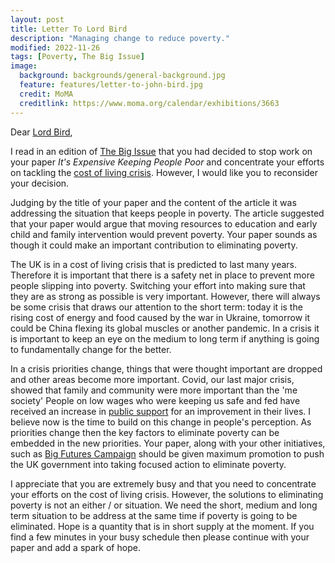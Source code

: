 ```yaml
---
layout: post
title: Letter To Lord Bird
description: "Managing change to reduce poverty."
modified: 2022-11-26
tags: [Poverty, The Big Issue]
image:
  background: backgrounds/general-background.jpg
  feature: features/letter-to-john-bird.jpg
  credit: MoMA
  creditlink: https://www.moma.org/calendar/exhibitions/3663
---
```


Dear [Lord Bird](https://members.parliament.uk/member/4564/contact),

I read in an edition of [The Big Issue](https://www.bigissue.com/opinion/talking-about-how-an-emergency-came-about-is-not-very-useful-when-you-are-knee-deep-in-the-consequences/) that you had decided to stop work on your paper <i>It's Expensive Keeping People Poor</i> and concentrate your efforts on tackling the [cost of living crisis](https://www.instituteforgovernment.org.uk/explainers/cost-living-crisis). However, I would like you to reconsider your decision.

Judging by the title of your paper and the content of the article it was addressing the situation that keeps people in poverty. The article suggested that your paper would argue that moving resources to education and early child and family intervention would prevent poverty. Your paper sounds as though it could make an important contribution to eliminating poverty.

The UK is in a cost of living crisis that is predicted to last many years.  Therefore it is important that there is a safety net in place to prevent more people slipping into poverty. Switching your effort into making sure that they are as strong as possible is very important. However, there will always be some crisis that draws our attention to the short term: today it is the rising cost of energy and food caused by the war in Ukraine, tomorrow it could be  China flexing its global muscles or another pandemic. In a crisis it is important to keep an eye on the medium to long term if anything is going to fundamentally change for the better.

In a crisis priorities change, things that were thought important are dropped and other areas become more important. Covid, our last major crisis, showed that family and community were more important than the 'me society' People on low wages who were keeping us safe and fed have received an increase in [public support](https://www.jrf.org.uk/report/uk-poverty-2022) for an improvement in their lives. I believe now is the time to build on this change in people's perception.  As priorities change then the key factors to eliminate poverty can be embedded in the new priorities. Your paper, along with your other initiatives, such as [Big Futures Campaign](https://www.bigissue.com/campaigns/big-futures/) should be given maximum promotion to push the UK government into taking focused action to eliminate poverty.

I appreciate that you are extremely busy and that you need to concentrate your efforts on the cost of living crisis. However, the solutions to eliminating poverty is not an either / or situation. We need the short, medium and long term situation to be address at the same time if poverty is going to be eliminated. Hope is a quantity that is in short supply at the moment.  If you find a few minutes in your busy schedule then please continue with your paper and add a spark of hope.
